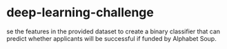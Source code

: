 # deep-learning-challenge
se the features in the provided dataset to create a binary classifier that can predict whether applicants will be successful if funded by Alphabet Soup.
